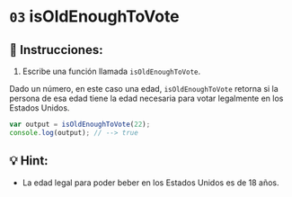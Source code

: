 # `03` isOldEnoughToVote

## 📝 Instrucciones:

1. Escribe una función llamada `isOldEnoughToVote`.

Dado un número, en este caso una edad, `isOldEnoughToVote`  retorna si la persona de esa edad tiene la edad necesaria para votar legalmente en los Estados Unidos.

```Javascript
var output = isOldEnoughToVote(22);
console.log(output); // --> true
```

## 💡 Hint:

+ La edad legal para poder beber en los Estados Unidos es de 18 años.